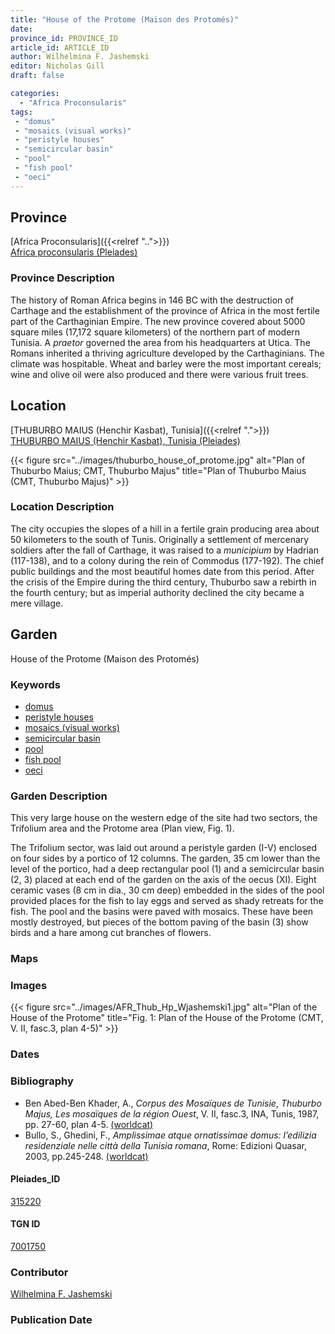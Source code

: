 ```yaml
---
title: "House of the Protome (Maison des Protomés)"
date:
province_id: PROVINCE_ID
article_id: ARTICLE_ID
author: Wilhelmina F. Jashemski
editor: Nicholas Gill
draft: false

categories:
  - "Africa Proconsularis"
tags:
 - "domus"
 - "mosaics (visual works)"
 - "peristyle houses"
 - "semicircular basin"
 - "pool"
 - "fish pool"
 - "oeci"
---
```


## Province
[Africa Proconsularis]({{<relref "..">}}) \
[Africa proconsularis (Pleiades)](https://pleiades.stoa.org/places/991341)

### Province Description

The history of Roman Africa begins in 146 BC with the destruction of Carthage and the establishment of the province of Africa in the most fertile part of the Carthaginian Empire. The new province covered about 5000 square miles (17,172 square kilometers) of the northern part of modern Tunisia. A *praetor* governed the area from his headquarters at Utica. The Romans inherited a thriving agriculture developed by the Carthaginians. The climate was hospitable. Wheat and barley were the most important cereals; wine and olive oil were also produced and there were various fruit trees.

## Location
[THUBURBO MAIUS (Henchir Kasbat), Tunisia]({{<relref ".">}}) \
[THUBURBO MAIUS (Henchir Kasbat), Tunisia (Pleiades)](https://pleiades.stoa.org/places/315220)



{{< figure src="../images/thuburbo_house_of_protome.jpg" alt="Plan of Thuburbo Maius; CMT, Thuburbo Majus" title="Plan of Thuburbo Maius (CMT, Thuburbo Majus)" >}}

### Location Description

The city occupies the slopes of a hill in a fertile grain producing area about 50 kilometers to the south of Tunis. Originally a settlement of mercenary soldiers after the fall of Carthage, it was raised to a *municipium* by Hadrian (117-138), and to a colony during the rein of Commodus (177-192). The chief public buildings and the most beautiful homes date from this period. After the crisis of the Empire during the third century, Thuburbo saw a rebirth in the fourth century; but as imperial authority declined the city became a mere village.

## Garden

House of the Protome (Maison des Protomés)

### Keywords
- [domus](http://vocab.getty.edu/page/aat/300005506)
- [peristyle houses](http://vocab.getty.edu/page/aat/300005452)
- [mosaics (visual works)](http://vocab.getty.edu/page/aat/300015342)
- [semicircular basin](#)
- [pool](#)
- [fish pool](#)
- [oeci](http://vocab.getty.edu/page/aat/300080791)


### Garden Description

This very large house on the western edge of the site had two sectors, the Trifolium area and the Protome area (Plan view, Fig. 1).

The Trifolium sector, was laid out around a peristyle garden (I-V) enclosed on four sides by a portico of 12 columns. The garden, 35 cm lower than the level of the portico, had a deep rectangular pool (1) and a semicircular basin (2, 3) placed at each end of the garden on the axis of the oecus (XI). Eight ceramic vases (8 cm in dia., 30 cm deep) embedded in the sides of the pool provided places for the fish to lay eggs and served as shady retreats for the fish. The pool and the basins were paved with mosaics. These have been mostly destroyed, but pieces of the bottom paving of the basin (3) show birds and a hare among cut branches of flowers.

### Maps

### Images

{{< figure src="../images/AFR_Thub_Hp_Wjashemski1.jpg" alt="Plan of the House of the Protome" title="Fig. 1: Plan of the House of the Protome (CMT, V. II, fasc.3, plan 4-5)" >}}

### Dates

### Bibliography

*  Ben Abed-Ben Khader, A., *Corpus des Mosaïques de Tunisie*, *Thuburbo Majus, Les mosaïques de la région Ouest*, V. II, fasc.3, INA, Tunis, 1987, pp. 27-60, plan 4-5. [(worldcat)](http://www.worldcat.org/oclc/20058336)
*  Bullo, S., Ghedini, F., *Amplissimae atque ornatissimae domus: l’edilizia residenziale nelle città della Tunisia romana*, Rome: Edizioni Quasar, 2003, pp.245-248. [(worldcat)](http://www.worldcat.org/oclc/989088620)


#### Pleiades_ID

[315220](https://pleiades.stoa.org/places/315220)

#### TGN ID

[7001750](http://vocab.getty.edu/page/tgn/7001750)

### Contributor

[Wilhelmina F. Jashemski](http://worldcat.org/identities/lccn-n80037970/)
<!--add in orcid id and info-->

### Publication Date

